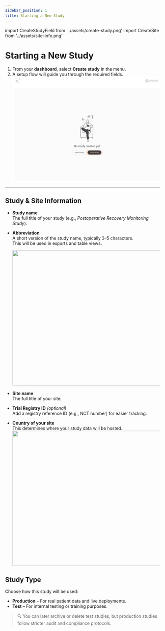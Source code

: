 ```yaml
---
sidebar_position: 1
title: Starting a New Study
---
```

import CreateStudyField from '../assets/create-study.png'
import CreateSite from '../assets/site-info.png'

# Starting a New Study
1. From your **dashboard**, select **Create study** in the menu.  
2. A setup flow will guide you through the required fields.
![](../assets/study-create.png)
---
## Study & Site Information

- **Study name**  
  The full title of your study (e.g., *Postoperative Recovery Monitoring Study*).

- **Abbreviation**  
  A short version of the study name, typically 3–5 characters.  
  This will be used in exports and table views.
  
  <img src={CreateStudyField} alt="" width="572" height="438"/> 
- **Site name**  
  The full title of your site.

- **Trial Registry ID** *(optional)*  
  Add a registry reference ID (e.g., NCT number) for easier tracking.

- **Country of your site**  
  This determines where your study data will be hosted.
  <img src={CreateSite} alt="" width="572" height="438"/>  
## Study Type
Choose how this study will be used:
- **Production** – For real patient data and live deployments.
- **Test** – For internal testing or training purposes.

> 🔍 You can later archive or delete test studies, but production studies follow stricter audit and compliance protocols.


